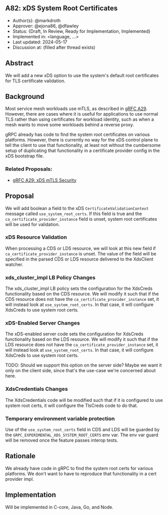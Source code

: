 A82: xDS System Root Certificates
----
* Author(s): @markdroth
* Approver: @ejona86, @dfawley
* Status: {Draft, In Review, Ready for Implementation, Implemented}
* Implemented in: <language, ...>
* Last updated: 2024-05-17
* Discussion at: <google group thread> (filled after thread exists)

## Abstract

We will add a new xDS option to use the system's default root
certificates for TLS certificate validation.

## Background

Most service mesh workloads use mTLS, as described in [gRFC A29][A29].
However, there are cases where it is useful for applications to use
normal TLS rather than using certificates for workload identity, such as
when a mesh wants to move some workloads behind a reverse proxy.

gRPC already has code to find the system root certificates on various
platforms.  However, there is currently no way for the xDS control plane
to tell the client to use that functionality, at least not without the
cumbersome setup of duplicating that functionality in a certificate
provider config in the xDS bootstrap file.

### Related Proposals: 
* [gRFC A29: xDS mTLS Security][A29]

[A29]: A29-xds-tls-security.md

## Proposal

We will add boolean a field to the xDS `CertificateValidationContext` message
called `use_system_root_certs`.  If this field is true and the
`ca_certificate_provider_instance` field is unset, system root
certificates will be used for validation.

### xDS Resource Validation

When processing a CDS or LDS resource, we will look at this new field if
`ca_certificate_provider_instance` is unset.  The value of the field
will be specified in the parsed CDS or LDS resource delivered to the
XdsClient watcher.

### xds_cluster_impl LB Policy Changes

The xds_cluster_impl LB policy sets the configuration for the XdsCreds
functionality based on the CDS resource.  We will modify it such that if
the CDS resource does not have the `ca_certificate_provider_instance`
set, it will instead look at `use_system_root_certs`.  In that case, it
will configure XdsCreds to use system root certs.

### xDS-Enabled Server Changes

The xDS-enabled server code sets the configuration for XdsCreds
functionality based on the LDS resource.  We will modify it such that if
the LDS resource does not have the `ca_certificate_provider_instance`
set, it will instead look at `use_system_root_certs`.  In that case, it
will configure XdsCreds to use system root certs.

TODO: Should we support this option on the server side?  Maybe we want
it only on the client side, since that's the use-case we're concerned
about here.

### XdsCredentials Changes

The XdsCredentials code will be modified such that if it is configured
to use system root certs, it will configure the TlsCreds code to do that.

### Temporary environment variable protection

Use of the `use_system_root_certs` field in CDS and LDS will be guarded
by the `GRPC_EXPERIMENTAL_XDS_SYSTEM_ROOT_CERTS` env var.  The env var
guard will be removed once the feature passes interop tests.

## Rationale

We already have code in gRPC to find the system root certs for various
platforms.  We don't want to have to reproduce that functionality in a
cert provider impl.

## Implementation

Will be implemented in C-core, Java, Go, and Node.
